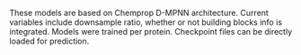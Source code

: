 These models are based on Chemprop D-MPNN architecture. Current variables include downsample ratio, whether or not building blocks info is integrated. Models were trained per protein.
Checkpoint files can be directly loaded for prediction.
